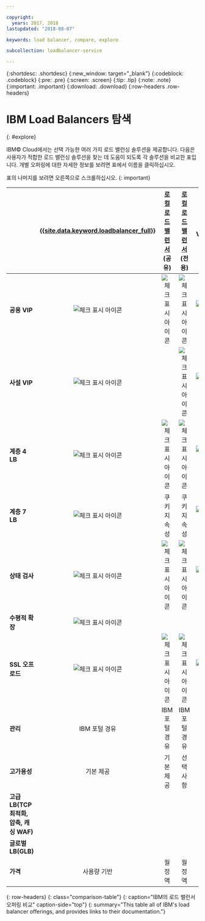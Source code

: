 ```yaml
---

copyright:
  years: 2017, 2018
lastupdated: "2018-08-07"

keywords: load balancer, compare, explore

subcollection: loadbalancer-service

---
```


{:shortdesc: .shortdesc}
{:new_window: target="_blank"}
{:codeblock: .codeblock}
{:pre: .pre}
{:screen: .screen}
{:tip: .tip}
{:note: .note}
{:important: .important}
{:download: .download}
{:row-headers .row-headers}

# IBM Load Balancers 탐색
{: #explore}

IBM© Cloud에서는 선택 가능한 여러 가지 로드 밸런싱 솔루션을 제공합니다. 다음은 사용자가 적합한 로드 밸런싱 솔루션을 찾는 데 도움이 되도록 각 솔루션을 비교한 표입니다. 개별 오퍼링에 대한 자세한 정보를 보려면 표에서 이름을 클릭하십시오.

표의 나머지를 보려면 오른쪽으로 스크롤하십시오.
{: important}


|        |[{{site.data.keyword.loadbalancer_full}}](/docs/infrastructure/loadbalancer-service?topic=loadbalancer-service-getting-started)|[로컬 로드 밸런서](/docs/infrastructure/local-load-balancer?topic=local-load-balancer-getting-started)(공유)|[로컬 로드 밸런서](/docs/infrastructure/local-load-balancer?topic=local-load-balancer-getting-started)(전용)|[Citrix NetScaler](/docs/infrastructure/citrix-netscaler-vpx?topic=citrix-netscaler-vpx-getting-started) VPX/MPX(표준)|[Citrix NetScaler](/docs/infrastructure/citrix-netscaler-vpx?topic=citrix-netscaler-vpx-getting-started) VPX/MPX(Platinum) |
|------- | :------: | :------: | :------: | :------: | :------: |
|**공용 VIP**|![체크 표시 아이콘](../../icons/checkmark-icon.svg)|![체크 표시 아이콘](../../icons/checkmark-icon.svg)|![체크 표시 아이콘](../../icons/checkmark-icon.svg)|![체크 표시 아이콘](../../icons/checkmark-icon.svg)|![체크 표시 아이콘](../../icons/checkmark-icon.svg) |
|**사설 VIP**|![체크 표시 아이콘](../../icons/checkmark-icon.svg)||![체크 표시 아이콘](../../icons/checkmark-icon.svg)|![체크 표시 아이콘](../../icons/checkmark-icon.svg)|![체크 표시 아이콘](../../icons/checkmark-icon.svg) |
|**계층 4 LB**|![체크 표시 아이콘](../../icons/checkmark-icon.svg)|![체크 표시 아이콘](../../icons/checkmark-icon.svg)|![체크 표시 아이콘](../../icons/checkmark-icon.svg)|![체크 표시 아이콘](../../icons/checkmark-icon.svg)|![체크 표시 아이콘](../../icons/checkmark-icon.svg) |
|**계층 7 LB**|![체크 표시 아이콘](../../icons/checkmark-icon.svg)|쿠키 지속성|쿠키 지속성|![체크 표시 아이콘](../../icons/checkmark-icon.svg)|![체크 표시 아이콘](../../icons/checkmark-icon.svg) |
|**상태 검사**|![체크 표시 아이콘](../../icons/checkmark-icon.svg)|![체크 표시 아이콘](../../icons/checkmark-icon.svg)|![체크 표시 아이콘](../../icons/checkmark-icon.svg)|![체크 표시 아이콘](../../icons/checkmark-icon.svg)|![체크 표시 아이콘](../../icons/checkmark-icon.svg) |
|**수평적 확장**|![체크 표시 아이콘](../../icons/checkmark-icon.svg)|||| |
|**SSL 오프로드**|![체크 표시 아이콘](../../icons/checkmark-icon.svg)|![체크 표시 아이콘](../../icons/checkmark-icon.svg)|![체크 표시 아이콘](../../icons/checkmark-icon.svg)|![체크 표시 아이콘](../../icons/checkmark-icon.svg)|![체크 표시 아이콘](../../icons/checkmark-icon.svg) |
|**관리**|IBM 포털 경유|IBM 포털 경유|IBM 포털 경유|자체 관리(벤더 GUI)|자체 관리(벤더 GUI) |
|**고가용성**|기본 제공|기본 제공|선택사항|선택사항|선택사항 |
|**고급 LB(TCP 최적화, 압축, 캐싱 WAF)**||||제한됨|![체크 표시 아이콘](../../icons/checkmark-icon.svg)|
|**글로벌 LB(GLB)**|||||![체크 표시 아이콘](../../icons/checkmark-icon.svg) |
|**가격**|사용량 기반|월 정액|월 정액|월 정액|월 정액 |
{: row-headers}
{: class="comparison-table"}
{: caption="IBM의 로드 밸런서 오퍼링 비교" caption-side="top"}
{: summary="This table all of IBM's load balancer offerings, and provides links to their documentation."}
